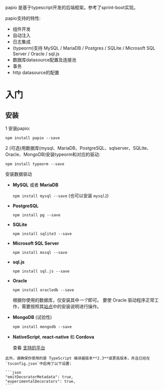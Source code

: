  papio 是基于typescript开发的后端框架。参考了sprint-boot实现。
 
 papio支持的特性:
 - 组件开发
 - 自动注入
 - 日志集成
 - (typeorm)支持 MySQL / MariaDB / Postgres / SQLite / Microsoft SQL Server / Oracle / sql.js
 - 数据库datasource配置及连接池
 - 事务
 - http datasource的配置

 # 入门
 ## 安装
 
 1 安装papio:
    
 `npm install papio --save`
 
 2 (可选)用数据库(mysql、MariaDB、PostgreSQL、sqlserver、SQLite、Oracle、MongoDB)安装typeorm和对应的驱动:

 `npm install typeorm --save`
 
 安装数据驱动
  
   - **MySQL** 或者 **MariaDB**

     `npm install mysql --save` (也可以安装 `mysql2`)

   - **PostgreSQL**

     `npm install pg --save`

   - **SQLite**

     `npm install sqlite3 --save`

   - **Microsoft SQL Server**

     `npm install mssql --save`

   - **sql.js**

     `npm install sql.js --save`

   - **Oracle**

     `npm install oracledb --save`

     根据你使用的数据库，仅安装其中*一个*即可。
     要使 Oracle 驱动程序正常工作，需要按照其[站点](https://github.com/oracle/node-oracledb)中的安装说明进行操作。

   - **MongoDB** (试验性)

     `npm install mongodb --save`

   - **NativeScript**, **react-native** 和 **Cordova**

     查看 [支持的平台](/supported-platforms.md)
 
    此外，请确保你使用的是 TypeScript 编译器版本**2.3**或更高版本，并且已经在`tsconfig.json`中启用了以下设置:
    
    ```json
    "emitDecoratorMetadata": true,
    "experimentalDecorators": true,
    ```


